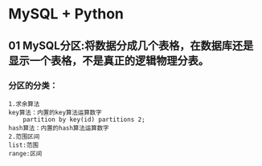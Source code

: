# MySQL + Python
## 01 MySQL分区:将数据分成几个表格，在数据库还是显示一个表格，不是真正的逻辑物理分表。
### 分区的分类：
    1.求余算法
    key算法：内置的key算法运算数字
        partition by key(id) partitions 2;
    hash算法：内置的hash算法运算数字
    2.范围区间
    list:范围
    range:区间
